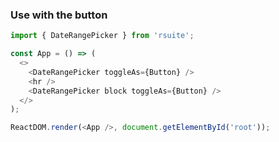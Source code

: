 ### Use with the button

<!--start-code-->

```js
import { DateRangePicker } from 'rsuite';

const App = () => (
  <>
    <DateRangePicker toggleAs={Button} />
    <hr />
    <DateRangePicker block toggleAs={Button} />
  </>
);

ReactDOM.render(<App />, document.getElementById('root'));
```

<!--end-code-->
